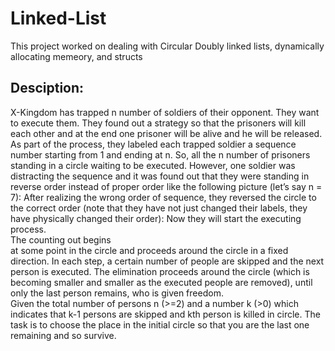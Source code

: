 # Linked-List

This project worked on dealing with Circular Doubly linked lists, dynamically allocating memeory, and structs

Desciption:
--------------------------------------------------------------------------------------------------------------------------------------------------------
X-Kingdom  has  trapped  n  number  of  soldiers  of  their  opponent.  They  want  to  execute  them. 
They  found  out  a  strategy  so  that  the  prisoners  will  kill  each  other  and  at  the  end  one  prisoner 
will be alive and he will be released. As part of the process, they labeled each trapped soldier a 
sequence number starting from 1 and ending at n. So, all the n number of prisoners standing in a 
circle  waiting  to  be  executed.  However,  one  soldier  was  distracting  the  sequence  and  it  was 
found  out  that  they  were  standing  in  reverse  order  instead  of  proper  order  like  the  following 
picture (let’s say n = 7): After  realizing  the  wrong  order  of  sequence,  they  reversed  the  circle  to  the  correct  order  (note 
that they have not just changed their labels, they have physically changed their order): Now  they  will  start  the  executing  process.  
The  counting  out  begins  
at  some  point  in  the  circle 
and proceeds around the circle in a fixed direction. In each step, a certain number of people are 
skipped  and  the  next  person  is  executed.  The  elimination  proceeds  around  the  circle  (which  is 
becoming  smaller  and  smaller  as  the  executed  people  are  removed),  until  only  the  last  person 
remains, who is given freedom.  
Given the total number of persons n (>=2) and a number k (>0) which indicates that k-1 persons 
are skipped and kth person is killed in circle. The task is to choose the place in the initial circle 
so that you are the last one remaining and so survive. 
